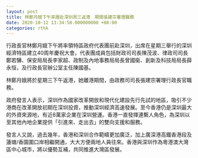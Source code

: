 ```yaml
---
layout: post
title: 林鄭月娥下午率團赴深圳周三返港　期間張建宗署理職務
date: 2020-10-12 13:34:58.000000000 +08:00
categories: rthk
---
```


行政長官林鄭月娥下午將率領特區政府代表團前赴深圳，出席在星期三舉行的深圳經濟特區建立40周年慶祝大會。代表團成員包括財政司司長陳茂波、律政司司長鄭若驊、保安局局長李家超、政制及內地事務局局長曾國衞、創新及科技局局長薛永恒，及行政長官辦公室主任陳國基。

林鄭月娥將於星期三下午返港，她離港期間，由政務司司長張建宗署理行政長官職務。
 
政府發言人表示，深圳作為國家改革開放和現代化建設先行先試的地區，吸引不少港商在改革開放初期在深圳投資，推動深圳經濟高速發展。至今香港仍是深圳最大的外資來源地，有近8萬家企業在深圳營運。香港一直發揮連繫人角色，為深圳以至其他內地企業提供「引進來、走出去」的雙向支援和服務。

發言人又說，過去幾年，香港和深圳合作範疇更加廣泛，加上廣深港高鐵香港段及蓮塘/香園圍口岸相繼開通，大大方便兩地人員往來。香港與深圳作為粵港澳大灣區中心城市，將以優勢互補，共同推進大灣區發展。
　　
